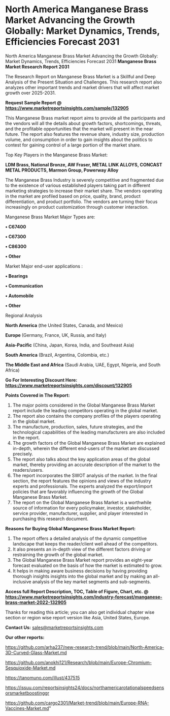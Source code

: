 # North America Manganese Brass Market Advancing the Growth Globally: Market Dynamics, Trends, Efficiencies Forecast 2031
North America Manganese Brass Market Advancing the Growth Globally: Market Dynamics, Trends, Efficiencies Forecast 2031
<strong>Manganese Brass Market Research Report 2031</strong>

The Research Report on Manganese Brass Market is a Skillful and Deep Analysis of the Present Situation and Challenges. This research report also analyzes other important trends and market drivers that will affect market growth over 2025-2031.

<strong>Request Sample Report @ <a href=https://www.marketreportsinsights.com/sample/132905>https://www.marketreportsinsights.com/sample/132905</a></strong>

This Manganese Brass market report aims to provide all the participants and the vendors will all the details about growth factors, shortcomings, threats, and the profitable opportunities that the market will present in the near future. The report also features the revenue share, industry size, production volume, and consumption in order to gain insights about the politics to contest for gaining control of a large portion of the market share.

Top Key Players in the Manganese Brass Market:

<strong>LDM Brass, National Bronze, AW Fraser, METAL LINK ALLOYS, CONCAST METAL PRODUCTS, Marmon Group, Powerway Alloy</strong>

The Manganese Brass Industry is severely competitive and fragmented due to the existence of various established players taking part in different marketing strategies to increase their market share. The vendors operating in the market are profiled based on price, quality, brand, product differentiation, and product portfolio. The vendors are turning their focus increasingly on product customization through customer interaction.

Manganese Brass Market Major Types are:

<strong>• C67400

• C67300

• C86300

• Other</strong>

Market Major end-user applications :

<strong>• Bearings

• Communication

• Automobile

• Other</strong>

Regional Analysis

</u><strong><b>North America</b></strong> (the United States, Canada, and Mexico)

<strong><b>Europe </b></strong>(Germany, France, UK, Russia, and Italy)

<strong><b>Asia-Pacific</b></strong> (China, Japan, Korea, India, and Southeast Asia)

<strong><b>South America</b></strong> (Brazil, Argentina, Colombia, etc.)

<strong><b>The Middle East and Africa</b></strong> (Saudi Arabia, UAE, Egypt, Nigeria, and South Africa)

<strong>Go For Interesting Discount Here: <a href=https://www.marketreportsinsights.com/discount/132905>https://www.marketreportsinsights.com/discount/132905</a></strong>

<strong>Points Covered in The Report:</strong>
<ol>
  <li>The major points considered in the Global Manganese Brass Market report include the leading competitors operating in the global market.</li>
  <li>The report also contains the company profiles of the players operating in the global market.</li>
  <li>The manufacture, production, sales, future strategies, and the technological capabilities of the leading manufacturers are also included in the report.</li>
  <li>The growth factors of the Global Manganese Brass Market are explained in-depth, wherein the different end-users of the market are discussed precisely.</li>
  <li>The report also talks about the key application areas of the global market, thereby providing an accurate description of the market to the readers/users.</li>
  <li>The report incorporates the SWOT analysis of the market. In the final section, the report features the opinions and views of the industry experts and professionals. The experts analyzed the export/import policies that are favorably influencing the growth of the Global Manganese Brass Market.</li>
  <li>The report on the Global Manganese Brass Market is a worthwhile source of information for every policymaker, investor, stakeholder, service provider, manufacturer, supplier, and player interested in purchasing this research document.</li>
</ol>
<strong>Reasons for Buying Global Manganese Brass Market Report:</strong>

<ol>
  <li>The report offers a detailed analysis of the dynamic competitive landscape that keeps the reader/client well ahead of the competitors.</li>
  <li>It also presents an in-depth view of the different factors driving or restraining the growth of the global market.</li>
  <li>The Global Manganese Brass Market report provides an eight-year forecast evaluated on the basis of how the market is estimated to grow.</li>
  <li>It helps in making aware business decisions by having providing thorough insights insights into the global market and by making an all-inclusive analysis of the key market segments and sub-segments.</li>
</ol>
<strong>Access full Report Description, TOC, Table of Figure, Chart, etc. @ <a href=https://www.marketreportsinsights.com/industry-forecast/manganese-brass-market-2022-132905>https://www.marketreportsinsights.com/industry-forecast/manganese-brass-market-2022-132905</a></strong>


Thanks for reading this article; you can also get individual chapter wise section or region wise report version like Asia, United States, Europe.

<strong>Contact Us:</strong>
sales@marketreportsinsights.com

<strong>Our other reports:</strong>

<a href=https://github.com/arha237/new-research-trend/blob/main/North-America-3D-Curved-Glass-Market.md>https://github.com/arha237/new-research-trend/blob/main/North-America-3D-Curved-Glass-Market.md</a>

<a href=https://github.com/anokhi121/Research/blob/main/Europe-Chromium-Sesquioxide-Market.md>https://github.com/anokhi121/Research/blob/main/Europe-Chromium-Sesquioxide-Market.md</a>

<a href=https://tanomuno.com/illust/437515>https://tanomuno.com/illust/437515</a>

<a href=https://issuu.com/reportsinsights24/docs/northamericarotationalspeedsensorsmarketboostinggr>https://issuu.com/reportsinsights24/docs/northamericarotationalspeedsensorsmarketboostinggr</a>

<a href=https://github.com/cargo2301/Market-trend/blob/main/Europe-RNA-Vaccines-Market.md>https://github.com/cargo2301/Market-trend/blob/main/Europe-RNA-Vaccines-Market.md</a>"
